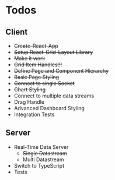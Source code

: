 # Todos

## Client

* ~~Create-React-App~~
* ~~Setup React-Grid-Layout Library~~
* ~~Make it work~~
* ~~Grid Item Handles!!!~~
* ~~Define Page and Component Hierarchy~~
* ~~Basic Page Styling~~
* ~~Connect to single Socket~~
* ~~Chart Styling~~
* Connect to multiple data streams
* Drag Handle
* Advanced Dashboard Styling
* Integration Tests

## Server

* Real-Time Data Server
  * ~~Single Datastream~~
  * Multi Datastream
* Switch to TypeScript
* Tests
